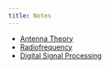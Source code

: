 ```yaml
---
title: Notes
---
```



- [Antenna Theory](./notes/antenna/antenna_notes.md)
- [Radiofrequency](./notes/rf/rf_notes.md)
- [Digital Signal Processing](./notes/dsp/dsp_notes.md)
